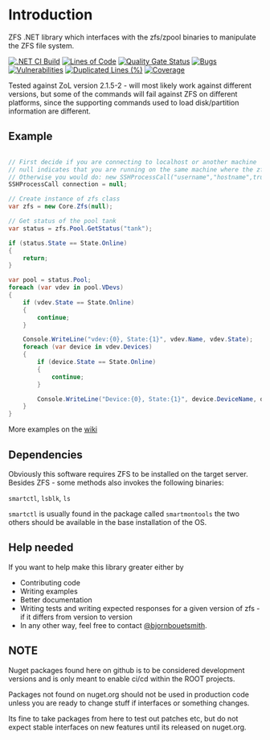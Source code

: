 # Introduction 
ZFS .NET library which interfaces with the zfs/zpool binaries to manipulate the ZFS file system.

[![.NET CI Build](https://github.com/bjornbouetsmith/ROOT.Zfs/actions/workflows/dotnet-ci-build.yml/badge.svg)](https://github.com/bjornbouetsmith/ROOT.Zfs/actions/workflows/dotnet-ci-build.yml)
[![Lines of Code](https://sonarcloud.io/api/project_badges/measure?project=bjornbouetsmith_ROOT.Zfs&metric=ncloc)](https://sonarcloud.io/summary/new_code?id=bjornbouetsmith_ROOT.Zfs)
[![Quality Gate Status](https://sonarcloud.io/api/project_badges/measure?project=bjornbouetsmith_ROOT.Zfs&metric=alert_status)](https://sonarcloud.io/summary/new_code?id=bjornbouetsmith_ROOT.Zfs)
[![Bugs](https://sonarcloud.io/api/project_badges/measure?project=bjornbouetsmith_ROOT.Zfs&metric=bugs)](https://sonarcloud.io/summary/new_code?id=bjornbouetsmith_ROOT.Zfs)
[![Vulnerabilities](https://sonarcloud.io/api/project_badges/measure?project=bjornbouetsmith_ROOT.Zfs&metric=vulnerabilities)](https://sonarcloud.io/summary/new_code?id=bjornbouetsmith_ROOT.Zfs)
[![Duplicated Lines (%)](https://sonarcloud.io/api/project_badges/measure?project=bjornbouetsmith_ROOT.Zfs&metric=duplicated_lines_density)](https://sonarcloud.io/summary/new_code?id=bjornbouetsmith_ROOT.Zfs)
[![Coverage](https://sonarcloud.io/api/project_badges/measure?project=bjornbouetsmith_ROOT.Zfs&metric=coverage)](https://sonarcloud.io/summary/new_code?id=bjornbouetsmith_ROOT.Zfs)

Tested against ZoL version 2.1.5-2 - will most likely work against different versions, but some of the commands will fail against ZFS on different platforms, since the supporting commands used to load disk/partition information are different.

## Example

~~~c#

// First decide if you are connecting to localhost or another machine
// null indicates that you are running on the same machine where the zfs pool is located
// Otherwise you would do: new SSHProcessCall("username","hostname",true);
SSHProcessCall connection = null;

// Create instance of zfs class
var zfs = new Core.Zfs(null);

// Get status of the pool tank
var status = zfs.Pool.GetStatus("tank");

if (status.State == State.Online)
{
    return;
}

var pool = status.Pool;
foreach (var vdev in pool.VDevs)
{
    if (vdev.State == State.Online)
    {
        continue;
    }

    Console.WriteLine("vdev:{0}, State:{1}", vdev.Name, vdev.State);
    foreach (var device in vdev.Devices)
    {
        if (device.State == State.Online)
        {
            continue;
        }

        Console.WriteLine("Device:{0}, State:{1}", device.DeviceName, device.State);
    }
}
~~~

More examples on the [wiki](https://github.com/bjornbouetsmith/ROOT.Zfs/wiki/Examples)

## Dependencies
Obviously this software requires ZFS to be installed on the target server.
Besides ZFS - some methods also invokes the following binaries:

`smartctl`, `lsblk`, `ls`

`smartctl` is usually found in the package called `smartmontools` the two others should be available in the base installation of the OS.



## Help needed
If you want to help make this library greater either by 
* Contributing code 
* Writing examples
* Better documentation
* Writing tests and writing expected responses for a given version of zfs - if it differs from version to version
* In any other way, feel free to contact [@bjornbouetsmith](https://github.com/bjornbouetsmith).

## NOTE

Nuget packages found here on github is to be considered development versions and is only meant to enable ci/cd within the ROOT projects.

Packages not found on nuget.org should not be used in production code unless you are ready to change stuff if interfaces or something changes.

Its fine to take packages from here to test out patches etc, but do not expect stable interfaces on new features until its released on nuget.org.
